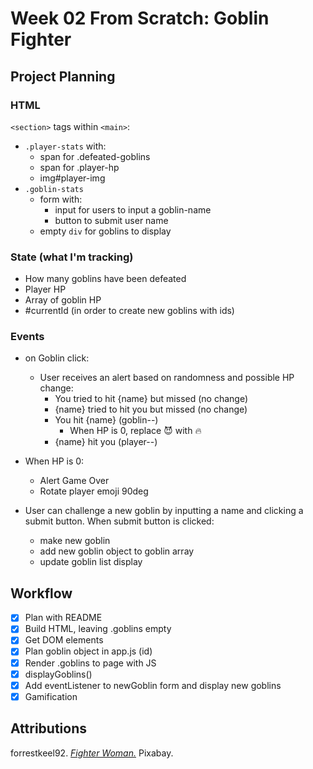 # Week 02 From Scratch: Goblin Fighter

## Project Planning

### HTML

`<section>` tags within `<main>`:

-   `.player-stats` with:
    -   span for .defeated-goblins
    -   span for .player-hp
    -   img#player-img
-   `.goblin-stats`
    -   form with:
        -   input for users to input a goblin-name
        -   button to submit user name
    -   empty `div` for goblins to display

### State (what I'm tracking)

-   How many goblins have been defeated
-   Player HP
-   Array of goblin HP
-   #currentId (in order to create new goblins with ids)

### Events

-   on Goblin click:

    -   User receives an alert based on randomness and possible HP change:
        -   You tried to hit {name} but missed (no change)
        -   {name} tried to hit you but missed (no change)
        -   You hit {name} (goblin--)
            -   When HP is 0, replace 😈 with 🔥
        -   {name} hit you (player--)

-   When HP is 0:
    -   Alert Game Over
    -   Rotate player emoji 90deg
-   User can challenge a new goblin by inputting a name and clicking a submit button. When submit button is clicked:
    -   make new goblin
    -   add new goblin object to goblin array
    -   update goblin list display

## Workflow

-   [x] Plan with README
-   [x] Build HTML, leaving .goblins empty
-   [x] Get DOM elements
-   [x] Plan goblin object in app.js (id)
-   [x] Render .goblins to page with JS
-   [x] displayGoblins()
-   [x] Add eventListener to newGoblin form and display new goblins
-   [x] Gamification

## Attributions

forrestkeel92. [_Fighter Woman._](https://pixabay.com/vectors/fighter-warrior-woman-rpg-game-6692465/) Pixabay.
